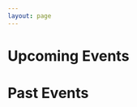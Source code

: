 ```yaml
---
layout: page
---
```

<h1>Upcoming Events</h1>
<div id="calendar"></div>




<h1 class="past-events">Past Events</h1>
<div id="calendar-past">

</div>